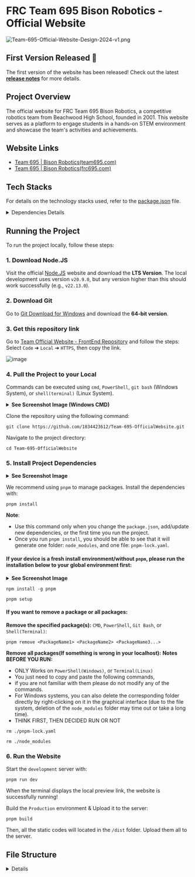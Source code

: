 # FRC Team 695 Bison Robotics - Official Website
![Team-695-Official-Website-Design-2024-v1.png](https://github.com/user-attachments/assets/c69422fd-eafc-44bc-b02f-a619dbf27a04)

## First Version Released 🎉
The first version of the website has been released! Check out the latest **[release notes](https://github.com/1834423612/Team-695-OfficialWebsite/releases/latest)** for more details.

## Project Overview
The official website for FRC Team 695 Bison Robotics, a competitive robotics team from Beachwood High School, founded in 2001. This website serves as a platform to engage students in a hands-on STEM environment and showcase the team's activities and achievements.

## Website Links
- [Team 695 | Bison Robotics(team695.com)](https://www.team695.com/)
- [Team 695 | Bison Robotics(frc695.com)](https://www.frc695.com/)

## Tech Stacks
For details on the technology stacks used, refer to the [package.json](https://github.com/1834423612/Team-695-OfficialWebsite/blob/master/package.json) file.

<details>
<summary>Dependencies Details</summary>

Some dependencies are listed here for reference.
</details>

## Running the Project
To run the project locally, follow these steps:

### 1. Download Node.JS
Visit the official [Node.JS](https://nodejs.org/en) website and download the **LTS Version**. The local development uses version `v20.9.0`, but any version higher than this should work successfully (e.g., `v22.13.0`).

### 2. Download Git
Go to [Git Download for Windows](https://git-scm.com/download/win) and download the **64-bit version**.

### 3. Get this repository link
Go to [Team Official Website - FrontEnd Repository](https://github.com/1834423612/Team-695-OfficialWebsite) and follow the steps:  
Select `Code` &#10132; `Local` &#10132; `HTTPS`, then copy the link.

![image](https://github.com/user-attachments/assets/198174e8-2966-4ee9-ad0b-ad97e03f7bd3)

### 4. Pull the Project to your Local
Commands can be executed using `cmd`, `PowerShell`, `git bash` (Windows System), or `shell(terminal)` (Linux System).

<details>
  <summary><b>See Screenshot Image (Windows CMD)</b></summary>

  ----  
  ![image](https://github.com/user-attachments/assets/43a90974-20af-4fb7-9457-e1edc975262b)
  ----
</details>

Clone the repository using the following command:
```Shell
git clone https://github.com/1834423612/Team-695-OfficialWebsite.git
```

Navigate to the project directory:
```Shell
cd Team-695-OfficialWebsite
```

### 5. Install Project Dependencies
<details>
  <summary><b>See Screenshot Image</b></summary>

  ----  
  ![image](https://github.com/user-attachments/assets/7eaa4774-5ab3-483c-ab9c-5c231d5f5212)
  ----

</details>

We recommend using `pnpm` to manage packages. Install the dependencies with:
```Shell
pnpm install
```

**Note**: 
  - Use this command only when you change the `package.json`, add/update new dependencies, or the first time you run the project.
  - Once you run `pnpm install`, you should be able to see that it will generate one folder: `node_modules`, and one file: `pnpm-lock.yaml`.

#### If your device is a fresh install environment/without `pnpm`, please run the installation below to your global environment first:
<details>
  <summary><b>See Screenshot Image</b></summary>

  ----  
  ![image](https://github.com/user-attachments/assets/1024b960-5891-4ba7-8bc9-d7017764f573)
  ----

</details>

```Shell
npm install -g pnpm
```
```Shell
pnpm setup
```

#### If you want to remove a package or all packages:
**Remove the specified package(s):**
`CMD`, `PowerShell`, `Git Bash`, or `Shell(Terminal)`:
```Shell
pnpm remove <PackageName1> <PackageName2> <PackageName3...>
```

**Remove all packages(If something is wrong in your localhost):**
**Notes BEFORE YOU RUN:**
  - ONLY Works on `PowerShell(Windows)`, or `Terminal(Linux)`
  - You just need to copy and paste the following commands,
  - if you are not familiar with them please do not modify any of the commands.
  - For Windows systems, you can also delete the corresponding folder directly by right-clicking on it in the graphical interface (due to the file system, deletion of the `node_modules` folder may time out or take a long time).
  - THINK FIRST, THEN DECIDED RUN OR NOT

```Shell
rm ./pnpm-lock.yaml
```
```Shell
rm ./node_modules
```

### 6. Run the Website
Start the `development` server with:
```Shell
pnpm run dev
```
When the terminal displays the local preview link, the website is successfully running!

Build the `Production` environment & Upload it to the server:
```Shell
pnpm build
```
Then, all the static codes will located in the `/dist` folder. Upload them all to the server.


## File Structure
<details>
<summary>Details</summary>

### Default Page
The default page is located at `/src/views/index.vue`.

### Components Location
Components are stored in the `/src/components/` directory to facilitate maintenance.  
After creating new components, ensure they are imported into `/views/YourPage.vue`.

### Example Import Code
**Replace `YourComponentName` with the actual component name.**

`/views/YourPage.vue`:
```vue
<template>
  ...
  <div>
    <!-- Import the components -->
    <!-- Same as your import name -->
    <YourComponentName />
  </div>
  ...
</template>

<script>
import YourComponentName from '../components/YourComponentName.vue';

export default {
  components: {
    YourComponentName // Register this component, matching the import name
  }
};
</script>
```

</details>
